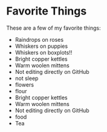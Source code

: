 # Favorite Things

These are a few of my favorite things:

- Raindrops on roses
- Whiskers on puppies
- Whiskers on boxplots!!
- Bright copper kettles
- Warm woolen mittens
- Not editing directly on GitHub
- not sleep
- flowers
- flour
- Bright copper kettles
- Warm woolen mittens
- Not editing directly on GitHub
- food
- Tea
